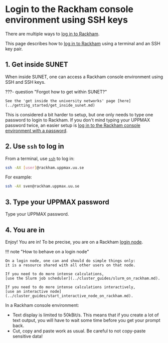# Login to the Rackham console environment using SSH keys

There are multiple ways to [log in to Rackham](login_rackham.md).

This page describes how to [log in to Rackham](login_rackham.md)
using a terminal and an SSH key pair.

## 1. Get inside SUNET

When inside SUNET, one can access a Rackham console environment
using SSH and SSH keys.

???- question "Forgot how to get within SUNET?"

    See the 'get inside the university networks' page [here](../getting_started/get_inside_sunet.md)

This is considered a bit harder to setup,
but one only needs to type one password to login to Rackham.
If you don't mind typing your UPPMAX password twice,
an easier setup is [log in to the Rackham console environment with a password](login_rackham_console_password.md).

## 2. Use `ssh` to log in

From a terminal, use [`ssh`](../software/ssh.md) to log in:

```bash
ssh -AX [user]@rackham.uppmax.uu.se
```

For example:

```bash
ssh -AX sven@rackham.uppmax.uu.se
```

## 3. Type your UPPMAX password

Type your UPPMAX password.

## 4. You are in

Enjoy! You are in! To be precise, you are on a Rackham [login node](../cluster_guides/login_node.md).

!!! note "How to behave on a login node"

    On a login node, one can and should do simple things only:
    it is a resource shared with all other users on that node.

    If you need to do more intense calculations,
    [use the Slurm job scheduler](../cluster_guides/slurm_on_rackham.md).

    If you need to do more intense calculations interactively,
    [use an interactive node](../cluster_guides/start_interactive_node_on_rackham.md).

In a Rackham console environment:

- Text display is limited to 50kBit/s.
  This means that if you create a lot of text output,
  you will have to wait some time before you get your prompt back.
- Cut, copy and paste work as usual.
  Be careful to not copy-paste sensitive data!
